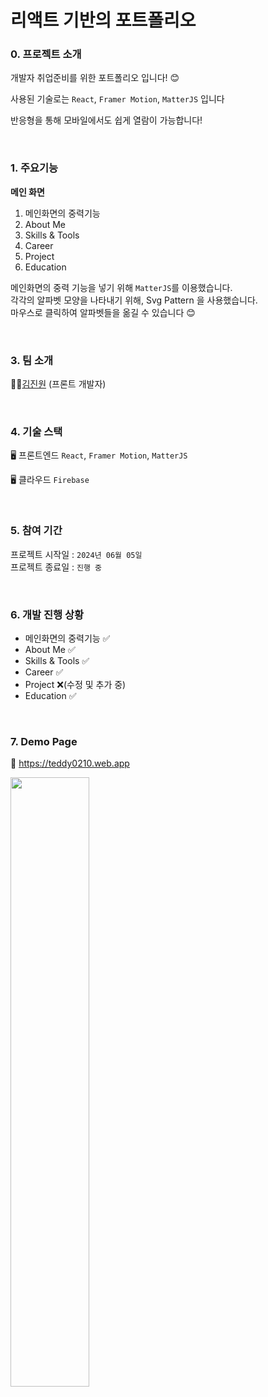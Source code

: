 # 리액트 기반의 포트폴리오

### 0. 프로젝트 소개

개발자 취업준비를 위한 포트폴리오 입니다! 😊 <br/>

사용된 기술로는 ```React```, ```Framer Motion```, ```MatterJS``` 입니다

반응형을 통해 모바일에서도 쉽게 열람이 가능합니다!

<br/>

### 1. 주요기능

<b>메인 화면</b>
1. 메인화면의 중력기능
2. About Me
3. Skills & Tools
4. Career
5. Project
6. Education

메인화면의 중력 기능을 넣기 위해 ```MatterJS```를 이용했습니다. <br/>
각각의 알파벳 모양을 나타내기 위해, Svg Pattern 을 사용했습니다. <br/>
마우스로 클릭하여 알파벳들을 옮길 수 있습니다 😊

<br/>

### 3. 팀 소개

👨‍💻[김진원](https://github.com/hdev1004) (프론트 개발자)   


<br/>

### 4. 기술 스택

🖥️ 프론트엔드 
```React```, ```Framer Motion```, ```MatterJS```

🖥️ 클라우드 
```Firebase```

<br/>


### 5. 참여 기간

프로젝트 시작일 : ```2024년 06월 05일``` <br/>
프로젝트 종료일 : ```진행 중``` <br/>


<br/>

### 6. 개발 진행 상황

  - 메인화면의 중력기능 ✅
  - About Me ✅
  - Skills & Tools ✅
  - Career ✅
  - Project ❌(수정 및 추가 중)
  - Education ✅
 
<br/>

### 7. Demo Page

🔗 https://teddy0210.web.app

<img src="https://github.com/hdev1004/vue-boilerplate/assets/59737252/d32ec255-3a70-428e-902c-88443603ecaf" width="50%"/>


